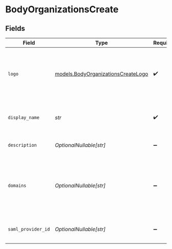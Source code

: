 # BodyOrganizationsCreate


## Fields

| Field                                                                                            | Type                                                                                             | Required                                                                                         | Description                                                                                      | Example                                                                                          |
| ------------------------------------------------------------------------------------------------ | ------------------------------------------------------------------------------------------------ | ------------------------------------------------------------------------------------------------ | ------------------------------------------------------------------------------------------------ | ------------------------------------------------------------------------------------------------ |
| `logo`                                                                                           | [models.BodyOrganizationsCreateLogo](../models/bodyorganizationscreatelogo.md)                   | :heavy_check_mark:                                                                               | The organization logo image file to upload. Must be a PNG file and 120x120 pixels.               |                                                                                                  |
| `display_name`                                                                                   | *str*                                                                                            | :heavy_check_mark:                                                                               | The human-readable display name of the organization                                              | My Great Org                                                                                     |
| `description`                                                                                    | *OptionalNullable[str]*                                                                          | :heavy_minus_sign:                                                                               | Description of the organization                                                                  | An organization that does great things with agentic AI                                           |
| `domains`                                                                                        | *OptionalNullable[str]*                                                                          | :heavy_minus_sign:                                                                               | Comma-delimited list of domains that users at the organization may have in their email addresses | mygreatorg.com,mygreatorg.org                                                                    |
| `saml_provider_id`                                                                               | *OptionalNullable[str]*                                                                          | :heavy_minus_sign:                                                                               | SAML provider ID for user authentication                                                         | saml.syllablesso                                                                                 |